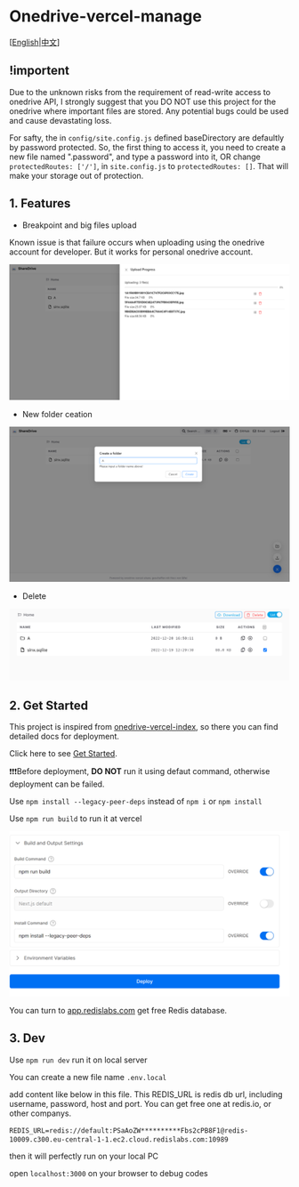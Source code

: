 # Onedrive-vercel-manage

[[English](README.md)|[中文](README_CN.md)]

## !importent

Due to the unknown risks from the requirement of read-write access to onedrive API, I strongly suggest that you DO NOT use this project for the onedrive where important files are stored. Any potential bugs could be used and cause devastating loss.

For safty, the in `config/site.config.js` defined baseDirectory are defaultly by password protected. So, the first thing to access it, you need to create a new file named ".password", and type a password into it, OR change `protectedRoutes: ['/']`, in `site.config.js` to `protectedRoutes: []`. That will make your storage out of protection.

## 1. Features

- Breakpoint and big files upload

Known issue is that failure occurs when uploading using the onedrive account for developer. But it works for personal onedrive account.

![1671551482036](image/README/1671551482036.png)

- New folder ceation

![1671551391526](image/README/1671551391526.png)

- Delete

![1671551433504](image/README/1671551433504.png)

## 2. Get Started

This project is inspired from [onedrive-vercel-index](https://github.com/spencerwooo/onedrive-vercel-index), so there you can find detailed docs for deployment.

Click here to see [Get Started](https://ovi.swo.moe/zh/docs/getting-started).

❗❗❗Before deployment, **DO NOT** run it using defaut command, otherwise deployment can be failed.

Use `npm install --legacy-peer-deps` instead of `npm i` or `npm install`

Use `npm run build` to run it at vercel

![1671554527703](image/README/1671554527703.png)

You can turn to [app.redislabs.com](app.redislabs.com) get free Redis database.

## 3. Dev

Use `npm run dev` run it on local server

You can create a new file name `.env.local`

add content like below in this file. This REDIS_URL is redis db url, including username, password, host and port. You can get free one at redis.io, or other companys.

```
REDIS_URL=redis://default:PSaAoZW**********Fbs2cPB8F1@redis-10009.c300.eu-central-1-1.ec2.cloud.redislabs.com:10989
```

then it will perfectly run on your local PC

open  `localhost:3000` on your browser to debug codes
